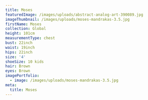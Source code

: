 ```yaml
---
title: Moses
featuredImage: /images/uploads/abstract-analog-art-390089.jpg
imageThumbnail: /images/uploads/moses-mandrakas-3.5.jpg
firstName: Moses
collection: Global
height: 101cm
measurementType: chest
bust: 22inch
waist: 19inch
hips: 22inch
size: '4'
shoeSize: 10 kids
hair: Brown
eyes: Brown
imagePortfolio:
  - image: /images/uploads/moses-mandrakas-3.5.jpg
meta:
  title: Moses
---
```


